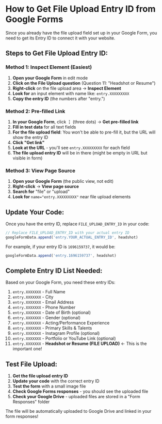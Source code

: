 # How to Get File Upload Entry ID from Google Forms

Since you already have the file upload field set up in your Google Form, you need to get its Entry ID to connect it with your website.

## Steps to Get File Upload Entry ID:

### Method 1: Inspect Element (Easiest)
1. **Open your Google Form** in edit mode
2. **Click on the File Upload question** (Question 11: "Headshot or Resume")
3. **Right-click** on the file upload area → **Inspect Element**
4. **Look for** an input element with name like: `entry.XXXXXXXXX`
5. **Copy the entry ID** (the numbers after "entry.")

### Method 2: Pre-filled Link
1. **In your Google Form**, click **⋮** (three dots) → **Get pre-filled link**
2. **Fill in test data** for all text fields
3. **For the file upload field**: You won't be able to pre-fill it, but the URL will show the entry ID
4. **Click "Get link"**
5. **Look at the URL** - you'll see `entry.XXXXXXXXX` for each field
6. **The file upload entry ID** will be in there (might be empty in URL but visible in form)

### Method 3: View Page Source
1. **Open your Google Form** (the public view, not edit)
2. **Right-click** → **View page source**
3. **Search for** "file" or "upload" 
4. **Look for** `name="entry.XXXXXXXXX"` near file upload elements

## Update Your Code:

Once you have the entry ID, replace `FILE_UPLOAD_ENTRY_ID` in your code:

```javascript
// Replace FILE_UPLOAD_ENTRY_ID with your actual entry ID
googleFormData.append('entry.YOUR_ACTUAL_ENTRY_ID', headshot)
```

For example, if your entry ID is `1696159737`, it would be:
```javascript
googleFormData.append('entry.1696159737', headshot)
```

## Complete Entry ID List Needed:

Based on your Google Form, you need these entry IDs:

1. `entry.XXXXXXX` - Full Name
2. `entry.XXXXXXX` - City  
3. `entry.XXXXXXX` - Email Address
4. `entry.XXXXXXX` - Phone Number
5. `entry.XXXXXXX` - Date of Birth (optional)
6. `entry.XXXXXXX` - Gender (optional)
7. `entry.XXXXXXX` - Acting/Performance Experience
8. `entry.XXXXXXX` - Primary Skills & Talents
9. `entry.XXXXXXX` - Instagram Profile (optional)
10. `entry.XXXXXXX` - Portfolio or YouTube Link (optional)
11. `entry.XXXXXXX` - **Headshot or Resume (FILE UPLOAD)** ← This is the important one!

## Test File Upload:

1. **Get the file upload entry ID**
2. **Update your code** with the correct entry ID
3. **Test the form** with a small image file
4. **Check Google Forms responses** - you should see the uploaded file
5. **Check your Google Drive** - uploaded files are stored in a "Form Responses" folder

The file will be automatically uploaded to Google Drive and linked in your form responses!
